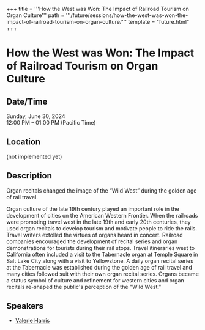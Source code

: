 +++
title = '''How the West was Won: The Impact of Railroad Tourism on Organ Culture'''
path = '''/future/sessions/how-the-west-was-won-the-impact-of-railroad-tourism-on-organ-culture/'''
template = "future.html"
+++

<h1>How the West was Won: The Impact of Railroad Tourism on Organ Culture</h1>
<h2>Date/Time</h2>
<p>Sunday, June 30, 2024<br>
12:00 PM – 01:00 PM (Pacific Time)</p>
<h2>Location</h2>
(not implemented yet)
<h2>Description</h2>
Organ recitals changed the image of the “Wild West” during the golden age of rail travel.

Organ culture of the late 19th century played an important role in the development of cities on the American Western Frontier. When the railroads were promoting travel west in the late 19th and early 20th centuries, they used organ recitals to develop tourism and motivate people to ride the rails. Travel writers extolled the virtues of organs heard in concert. Railroad companies encouraged the development of recital series and organ demonstrations for tourists during their rail stops. Travel itineraries west to California often included a visit to the Tabernacle organ at Temple Square in Salt Lake City along with a visit to Yellowstone. A daily organ recital series at the Tabernacle was established during the golden age of rail travel and many cities followed suit with their own organ recital series. Organs became a status symbol of culture and refinement for western cities and organ recitals re-shaped the public's perception of the "Wild West."
<h2>Speakers</h2>
<ul><li><a href="/future/speakers/valerie-harris/">Valerie Harris</a></li>

